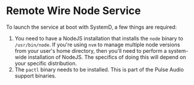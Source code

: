 # Remote Wire Node Service
To launch the service at boot with SystemD, a few things are required:

1. You need to have a NodeJS installation that installs the `node`
   binary to `/usr/bin/node`. If you're using `nvm` to manage multiple
   node versions from your user's home directory, then you'll need to
   perform a system-wide installation of NodeJS. The specifics of doing
   this will depend on your specific distribution.
2. The `pactl` binary needs to be installed. This is part of the
   Pulse Audio support binaries.

## 